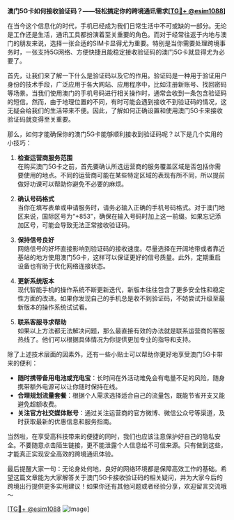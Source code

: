 **澳门5G卡如何接收验证码？——轻松搞定你的跨境通讯需求[[TG💪+ @esim1088](https://t.me/s/esim1088)]**

在当今这个信息化的时代，手机已经成为我们日常生活中不可或缺的一部分。无论是工作还是生活，通讯工具都扮演着至关重要的角色。而对于经常往返于内地与澳门的朋友来说，选择一张合适的SIM卡显得尤为重要。特别是当你需要处理跨境事务时，一张支持5G网络、方便快捷且能稳定接收验证码的澳门5G卡就显得尤为必要了。

首先，让我们来了解一下什么是验证码以及它的作用。验证码是一种用于验证用户身份的技术手段，广泛应用于各大网站、应用程序中，比如注册新账号、找回密码等场景。当我们使用澳门的手机号码进行相关操作时，通常会收到一条包含验证码的短信。然而，由于地理位置的不同，有时可能会遇到接收不到验证码的情况，这无疑会给我们的生活带来不便。因此，了解如何正确设置和使用澳门5G卡来接收验证码就变得至关重要。

那么，如何才能确保你的澳门5G卡能够顺利接收到验证码呢？以下是几个实用的小技巧：

1. **检查运营商服务范围**  
   在购买澳门5G卡之前，首先要确认所选运营商的服务覆盖区域是否包括你需要使用的地点。不同的运营商可能在某些特定区域的表现有所不同，所以提前做好功课可以帮助你避免不必要的麻烦。

2. **确认号码格式**  
   当你在填写表单或申请服务时，请务必输入正确的手机号码格式。对于澳门地区来说，国际区号为“+853”，确保在输入号码时加上这一前缀。如果忘记添加区号，可能会导致无法正常接收验证码。

3. **保持信号良好**  
   网络信号的好坏直接影响到验证码的接收速度。尽量选择在开阔地带或者靠近基站的地方使用澳门5G卡，这样可以保证更好的信号质量。此外，定期重启设备也有助于优化网络连接状态。

4. **更新系统版本**  
   现代智能手机的操作系统不断更新迭代，新版本往往包含了更多安全性和稳定性方面的改进。如果你发现自己的手机总是收不到验证码，不妨尝试升级至最新版本的操作系统试试看。

5. **联系客服寻求帮助**  
   如果以上方法都无法解决问题，那么最直接有效的办法就是联系运营商的客服热线了。他们可以根据具体情况为你提供更加专业的指导和支持。

除了上述技术层面的因素外，还有一些小贴士可以帮助你更好地享受澳门5G卡带来的便利：

- **随时携带备用电池或充电宝**：长时间在外活动难免会有电量不足的风险，随身携带额外电源可以让你随时保持在线。
- **合理规划流量套餐**：根据个人需求选择适合自己的流量包，既能节省开支又能避免超额收费。
- **关注官方社交媒体账号**：通过关注运营商的官方微博、微信公众号等渠道，及时获取最新的优惠信息和服务指南。

当然啦，在享受高科技带来的便捷的同时，我们也应该注意保护好自己的隐私安全。不要随意点击陌生链接，更不能泄露个人信息给不可信来源。只有做到这些，才能真正实现安全高效的跨境通讯体验。

最后提醒大家一句：无论身处何地，良好的网络环境都是保障高效工作的基础。希望这篇文章能为大家解答关于澳门5G卡接收验证码的相关疑问，并为大家今后的跨境出行提供更多实用建议！如果你还有其他问题或者经验分享，欢迎留言交流哦～ 

[[TG💪+ @esim1088](https://t.me/s/esim1088) ![Image](https://i.postimg.cc/4NQfJmqS/Snipaste-2025-05-13-00-14-12.png)]